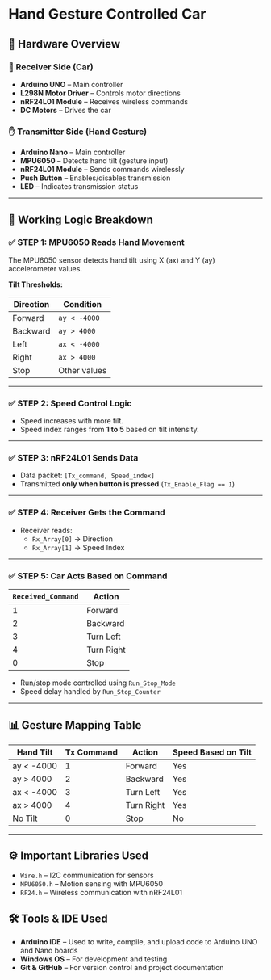 # Hand Gesture Controlled Car

## 🔧 Hardware Overview

### 🚗 Receiver Side (Car)
- **Arduino UNO** – Main controller  
- **L298N Motor Driver** – Controls motor directions  
- **nRF24L01 Module** – Receives wireless commands  
- **DC Motors** – Drives the car  

### ✋ Transmitter Side (Hand Gesture)
- **Arduino Nano** – Main controller  
- **MPU6050** – Detects hand tilt (gesture input)  
- **nRF24L01 Module** – Sends commands wirelessly  
- **Push Button** – Enables/disables transmission  
- **LED** – Indicates transmission status  

---

## 🔄 Working Logic Breakdown

### ✅ STEP 1: MPU6050 Reads Hand Movement
The MPU6050 sensor detects hand tilt using X (ax) and Y (ay) accelerometer values.

**Tilt Thresholds:**

| Direction | Condition      |
|-----------|----------------|
| Forward   | `ay < -4000`   |
| Backward  | `ay > 4000`    |
| Left      | `ax < -4000`   |
| Right     | `ax > 4000`    |
| Stop      | Other values   |

---

### ✅ STEP 2: Speed Control Logic
- Speed increases with more tilt.
- Speed index ranges from **1 to 5** based on tilt intensity.

---

### ✅ STEP 3: nRF24L01 Sends Data
- Data packet: `[Tx_command, Speed_index]`  
- Transmitted **only when button is pressed** (`Tx_Enable_Flag == 1`)

---

### ✅ STEP 4: Receiver Gets the Command
- Receiver reads:
  - `Rx_Array[0]` → Direction  
  - `Rx_Array[1]` → Speed Index  

---

### ✅ STEP 5: Car Acts Based on Command

| `Received_Command` | Action       |
|--------------------|--------------|
| 1                  | Forward      |
| 2                  | Backward     |
| 3                  | Turn Left    |
| 4                  | Turn Right   |
| 0                  | Stop         |

- Run/stop mode controlled using `Run_Stop_Mode`
- Speed delay handled by `Run_Stop_Counter`

---

## 📊 Gesture Mapping Table

| Hand Tilt        | Tx Command | Action      | Speed Based on Tilt |
|------------------|------------|-------------|----------------------|
| ay < -4000       | 1          | Forward     | Yes                  |
| ay > 4000        | 2          | Backward    | Yes                  |
| ax < -4000       | 3          | Turn Left   | Yes                  |
| ax > 4000        | 4          | Turn Right  | Yes                  |
| No Tilt          | 0          | Stop        | No                   |

---

## ⚙️ Important Libraries Used

- `Wire.h` – I2C communication for sensors  
- `MPU6050.h` – Motion sensing with MPU6050  
- `RF24.h` – Wireless communication with nRF24L01

## 🛠️ Tools & IDE Used

- **Arduino IDE** – Used to write, compile, and upload code to Arduino UNO and Nano boards  
- **Windows OS** – For development and testing  
- **Git & GitHub** – For version control and project documentation   
